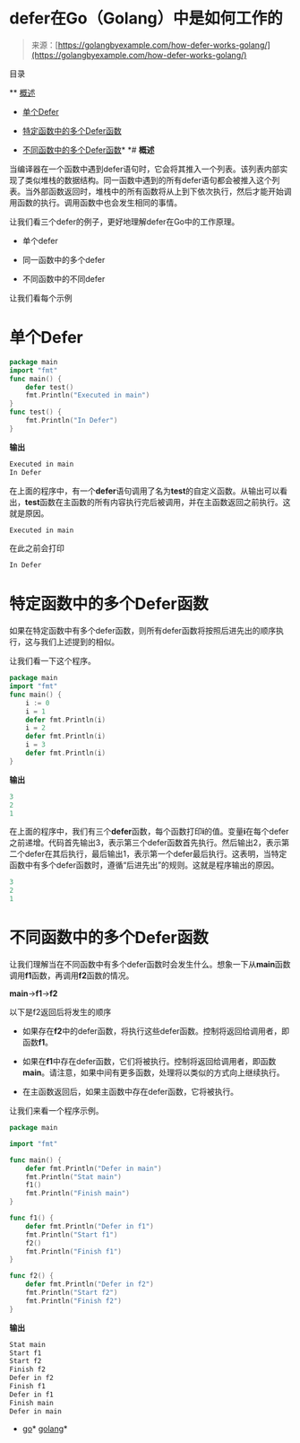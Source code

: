 <!--yml

类别：未分类

日期：2024-10-13 06:27:03

-->

# defer在Go（Golang）中是如何工作的

> 来源：[https://golangbyexample.com/how-defer-works-golang/](https://golangbyexample.com/how-defer-works-golang/)

目录

**   [概述](#Overview "概述")

+   [单个Defer](#Single_Defer "单个Defer")

+   [特定函数中的多个Defer函数](#Multiple_Defer_function_within_a_particular_function "特定函数中的多个Defer函数")

+   [不同函数中的多个Defer函数](#Multiple_Defer_function_in_different_functions "不同函数中的多个Defer函数")*  *# **概述**

当编译器在一个函数中遇到defer语句时，它会将其推入一个列表。该列表内部实现了类似堆栈的数据结构。同一函数中遇到的所有defer语句都会被推入这个列表。当外部函数返回时，堆栈中的所有函数将从上到下依次执行，然后才能开始调用函数的执行。调用函数中也会发生相同的事情。

让我们看三个defer的例子，更好地理解defer在Go中的工作原理。

+   单个defer

+   同一函数中的多个defer

+   不同函数中的不同defer

让我们看每个示例

# **单个Defer**

```go
package main
import "fmt"
func main() {
    defer test()
    fmt.Println("Executed in main")
}
func test() {
    fmt.Println("In Defer")
}
```

**输出**

```go
Executed in main
In Defer
```

在上面的程序中，有一个**defer**语句调用了名为**test**的自定义函数。从输出可以看出，**test**函数在主函数的所有内容执行完后被调用，并在主函数返回之前执行。这就是原因。

```go
Executed in main
```

在此之前会打印

```go
In Defer
```

# **特定函数中的多个Defer函数**

如果在特定函数中有多个defer函数，则所有defer函数将按照后进先出的顺序执行，这与我们上述提到的相似。

让我们看一下这个程序。

```go
package main
import "fmt"
func main() {
    i := 0
    i = 1
    defer fmt.Println(i)
    i = 2
    defer fmt.Println(i)
    i = 3
    defer fmt.Println(i)
}
```

**输出**

```go
3
2
1
```

在上面的程序中，我们有三个**defer**函数，每个函数打印**i**的值。变量**i**在每个defer之前递增。代码首先输出3，表示第三个defer函数首先执行。然后输出2，表示第二个defer在其后执行，最后输出1，表示第一个defer最后执行。这表明，当特定函数中有多个defer函数时，遵循“后进先出”的规则。这就是程序输出的原因。

```go
3
2
1
```

# **不同函数中的多个Defer函数**

让我们理解当在不同函数中有多个defer函数时会发生什么。想象一下从**main**函数调用**f1**函数，再调用**f2**函数的情况。

**main**->**f1**->**f2**

以下是f2返回后将发生的顺序

+   如果存在**f2**中的defer函数，将执行这些defer函数。控制将返回给调用者，即函数**f1**。

+   如果在**f1**中存在defer函数，它们将被执行。控制将返回给调用者，即函数**main**。请注意，如果中间有更多函数，处理将以类似的方式向上继续执行。

+   在主函数返回后，如果主函数中存在defer函数，它将被执行。

让我们来看一个程序示例。

```go
package main

import "fmt"

func main() {
	defer fmt.Println("Defer in main")
	fmt.Println("Stat main")
	f1()
	fmt.Println("Finish main")
}

func f1() {
	defer fmt.Println("Defer in f1")
	fmt.Println("Start f1")
	f2()
	fmt.Println("Finish f1")
}

func f2() {
	defer fmt.Println("Defer in f2")
	fmt.Println("Start f2")
	fmt.Println("Finish f2")
}
```

**输出**

```go
Stat main
Start f1
Start f2
Finish f2
Defer in f2
Finish f1
Defer in f1
Finish main
Defer in main
```

+   [go](https://golangbyexample.com/tag/go/)*   [golang](https://golangbyexample.com/tag/golang/)*
